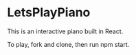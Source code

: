 # LetsPlayPiano

This is an interactive piano built in React. 

To play, fork and clone, then run npm start.
